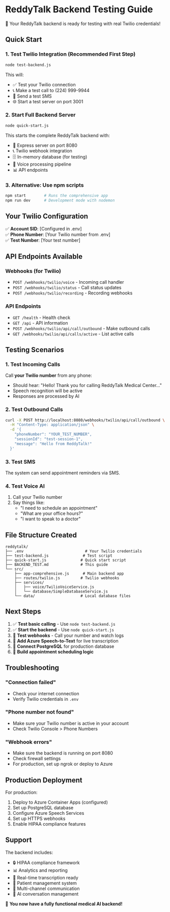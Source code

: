 # ReddyTalk Backend Testing Guide

🎉 Your ReddyTalk backend is ready for testing with real Twilio credentials!

## Quick Start

### 1. Test Twilio Integration (Recommended First Step)

```bash
node test-backend.js
```

This will:
- ✅ Test your Twilio connection
- 📞 Make a test call to (224) 999-9944
- 📱 Send a test SMS
- 🌐 Start a test server on port 3001

### 2. Start Full Backend Server

```bash
node quick-start.js
```

This starts the complete ReddyTalk backend with:
- 🚀 Express server on port 8080
- 📞 Twilio webhook integration
- 🗄️ In-memory database (for testing)
- 🎤 Voice processing pipeline
- 📊 API endpoints

### 3. Alternative: Use npm scripts

```bash
npm start        # Runs the comprehensive app
npm run dev      # Development mode with nodemon
```

## Your Twilio Configuration

✅ **Account SID**: [Configured in .env]  
✅ **Phone Number**: [Your Twilio number from .env]  
✅ **Test Number**: [Your test number]  

## API Endpoints Available

### Webhooks (for Twilio)
- `POST /webhooks/twilio/voice` - Incoming call handler
- `POST /webhooks/twilio/status` - Call status updates
- `POST /webhooks/twilio/recording` - Recording webhooks

### API Endpoints
- `GET /health` - Health check
- `GET /api` - API information
- `POST /webhooks/twilio/api/call/outbound` - Make outbound calls
- `GET /webhooks/twilio/api/calls/active` - List active calls

## Testing Scenarios

### 1. Test Incoming Calls
Call **your Twilio number** from any phone:
- Should hear: "Hello! Thank you for calling ReddyTalk Medical Center..."
- Speech recognition will be active
- Responses are processed by AI

### 2. Test Outbound Calls
```bash
curl -X POST http://localhost:8080/webhooks/twilio/api/call/outbound \
  -H "Content-Type: application/json" \
  -d '{
    "phoneNumber": "YOUR_TEST_NUMBER",
    "sessionId": "test-session-1",
    "message": "Hello from ReddyTalk!"
  }'
```

### 3. Test SMS
The system can send appointment reminders via SMS.

### 4. Test Voice AI
1. Call your Twilio number
2. Say things like:
   - "I need to schedule an appointment"
   - "What are your office hours?"
   - "I want to speak to a doctor"

## File Structure Created

```
reddytalk/
├── .env                           # Your Twilio credentials
├── test-backend.js               # Test script
├── quick-start.js               # Quick start script
├── BACKEND_TEST.md              # This guide
└── src/
    ├── app-comprehensive.js      # Main backend app
    ├── routes/twilio.js         # Twilio webhooks
    ├── services/
    │   ├── voice/TwilioVoiceService.js
    │   └── database/SimpleDatabaseService.js
    └── data/                    # Local database files
```

## Next Steps

1. ✅ **Test basic calling** - Use `node test-backend.js`
2. ✅ **Start the backend** - Use `node quick-start.js`
3. 🔄 **Test webhooks** - Call your number and watch logs
4. 🚀 **Add Azure Speech-to-Text** for live transcription
5. 💾 **Connect PostgreSQL** for production database
6. 🏥 **Build appointment scheduling logic**

## Troubleshooting

### "Connection failed"
- Check your internet connection
- Verify Twilio credentials in `.env`

### "Phone number not found"
- Make sure your Twilio number is active in your account
- Check Twilio Console > Phone Numbers

### "Webhook errors"
- Make sure the backend is running on port 8080
- Check firewall settings
- For production, set up ngrok or deploy to Azure

## Production Deployment

For production:
1. Deploy to Azure Container Apps (configured)
2. Set up PostgreSQL database
3. Configure Azure Speech Services
4. Set up HTTPS webhooks
5. Enable HIPAA compliance features

## Support

The backend includes:
- 🔒 HIPAA compliance framework
- 📊 Analytics and reporting
- 🎤 Real-time transcription ready
- 👥 Patient management system
- 📱 Multi-channel communication
- 🤖 AI conversation management

🎉 **You now have a fully functional medical AI backend!**